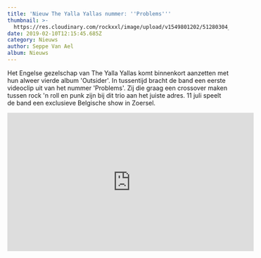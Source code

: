 ```yaml
---
title: 'Nieuw The Yalla Yallas nummer: ''Problems'''
thumbnail: >-
  https://res.cloudinary.com/rockxxl/image/upload/v1549801202/51280304_2006092619427993_4333732257769455616_o.jpg
date: 2019-02-10T12:15:45.685Z
category: Nieuws
author: Seppe Van Ael
album: Nieuws
---
```

Het Engelse gezelschap van The Yalla Yallas komt binnenkort aanzetten met hun alweer vierde album 'Outsider'. In tussentijd bracht de band een eerste videoclip uit van het nummer 'Problems'. Zij die graag een crossover maken tussen rock 'n roll en punk zijn bij dit trio aan het juiste adres. 11 juli speelt de band een exclusieve Belgische show in Zoersel.

<iframe width="560" height="315" src="https://www.youtube.com/embed/eaGcIuZswlA" frameborder="0" allow="accelerometer; autoplay; encrypted-media; gyroscope; picture-in-picture" allowfullscreen></iframe>
